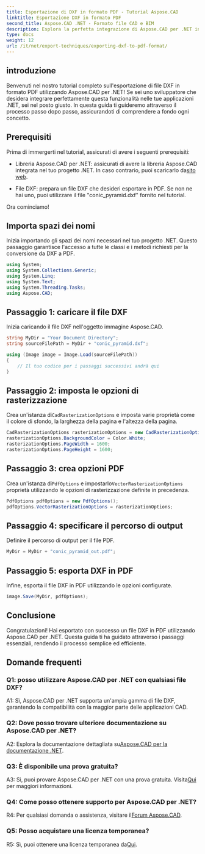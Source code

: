 ```yaml
---
title: Esportazione di DXF in formato PDF - Tutorial Aspose.CAD
linktitle: Esportazione DXF in formato PDF
second_title: Aspose.CAD .NET - Formato file CAD e BIM
description: Esplora la perfetta integrazione di Aspose.CAD per .NET in questa guida passo passo per esportare file DXF in PDF senza sforzo.
type: docs
weight: 12
url: /it/net/export-techniques/exporting-dxf-to-pdf-format/
---
```

## introduzione

Benvenuti nel nostro tutorial completo sull'esportazione di file DXF in formato PDF utilizzando Aspose.CAD per .NET! Se sei uno sviluppatore che desidera integrare perfettamente questa funzionalità nelle tue applicazioni .NET, sei nel posto giusto. In questa guida ti guideremo attraverso il processo passo dopo passo, assicurandoti di comprendere a fondo ogni concetto.

## Prerequisiti

Prima di immergerti nel tutorial, assicurati di avere i seguenti prerequisiti:

-  Libreria Aspose.CAD per .NET: assicurati di avere la libreria Aspose.CAD integrata nel tuo progetto .NET. In caso contrario, puoi scaricarlo da[sito web](https://releases.aspose.com/cad/net/).

- File DXF: prepara un file DXF che desideri esportare in PDF. Se non ne hai uno, puoi utilizzare il file "conic_pyramid.dxf" fornito nel tutorial.

Ora cominciamo!

## Importa spazi dei nomi

Inizia importando gli spazi dei nomi necessari nel tuo progetto .NET. Questo passaggio garantisce l'accesso a tutte le classi e i metodi richiesti per la conversione da DXF a PDF.

```csharp
using System;
using System.Collections.Generic;
using System.Linq;
using System.Text;
using System.Threading.Tasks;
using Aspose.CAD;
```

## Passaggio 1: caricare il file DXF

Inizia caricando il file DXF nell'oggetto immagine Aspose.CAD.

```csharp
string MyDir = "Your Document Directory";
string sourceFilePath = MyDir + "conic_pyramid.dxf";

using (Image image = Image.Load(sourceFilePath))
{
    // Il tuo codice per i passaggi successivi andrà qui
}
```

## Passaggio 2: imposta le opzioni di rasterizzazione

 Crea un'istanza di`CadRasterizationOptions` e imposta varie proprietà come il colore di sfondo, la larghezza della pagina e l'altezza della pagina.

```csharp
CadRasterizationOptions rasterizationOptions = new CadRasterizationOptions();
rasterizationOptions.BackgroundColor = Color.White;
rasterizationOptions.PageWidth = 1600;
rasterizationOptions.PageHeight = 1600;
```

## Passaggio 3: crea opzioni PDF

 Crea un'istanza di`PdfOptions` e impostarlo`VectorRasterizationOptions` proprietà utilizzando le opzioni di rasterizzazione definite in precedenza.

```csharp
PdfOptions pdfOptions = new PdfOptions();
pdfOptions.VectorRasterizationOptions = rasterizationOptions;
```

## Passaggio 4: specificare il percorso di output

Definire il percorso di output per il file PDF.

```csharp
MyDir = MyDir + "conic_pyramid_out.pdf";
```

## Passaggio 5: esporta DXF in PDF

Infine, esporta il file DXF in PDF utilizzando le opzioni configurate.

```csharp
image.Save(MyDir, pdfOptions);
```

## Conclusione

Congratulazioni! Hai esportato con successo un file DXF in PDF utilizzando Aspose.CAD per .NET. Questa guida ti ha guidato attraverso i passaggi essenziali, rendendo il processo semplice ed efficiente.

## Domande frequenti

### Q1: posso utilizzare Aspose.CAD per .NET con qualsiasi file DXF?

A1: Sì, Aspose.CAD per .NET supporta un'ampia gamma di file DXF, garantendo la compatibilità con la maggior parte delle applicazioni CAD.

### Q2: Dove posso trovare ulteriore documentazione su Aspose.CAD per .NET?

 A2: Esplora la documentazione dettagliata su[Aspose.CAD per la documentazione .NET](https://reference.aspose.com/cad/net/).

### Q3: È disponibile una prova gratuita?

 A3: Sì, puoi provare Aspose.CAD per .NET con una prova gratuita. Visita[Qui](https://releases.aspose.com/) per maggiori informazioni.

### Q4: Come posso ottenere supporto per Aspose.CAD per .NET?

R4: Per qualsiasi domanda o assistenza, visitare il[Forum Aspose.CAD](https://forum.aspose.com/c/cad/19).

### Q5: Posso acquistare una licenza temporanea?

 R5: Sì, puoi ottenere una licenza temporanea da[Qui](https://purchase.aspose.com/temporary-license/).